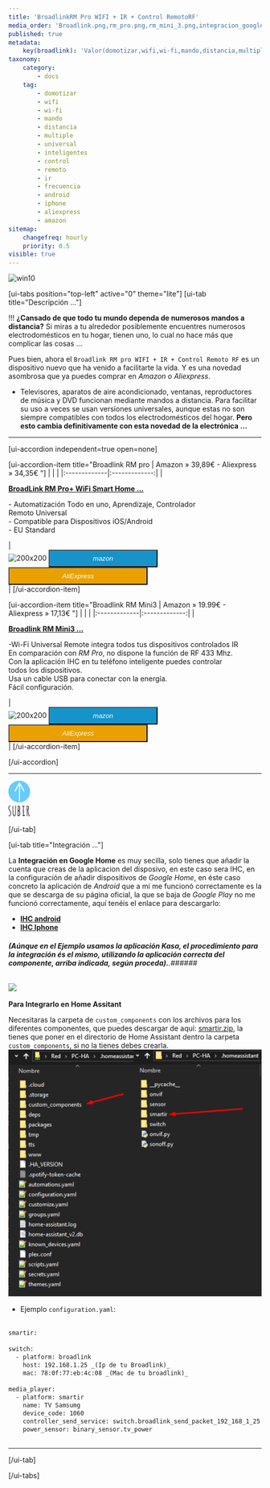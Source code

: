 ```yaml
---
title: 'BroadlinkRM Pro WIFI + IR + Control RemotoRF'
media_order: 'Broadlink.png,rm_pro.png,rm_mini_3.png,integracion_google_home.gif,smartir.zip,smartir3.png,up1_azul1.png'
published: true
metadata:
    key(broadlink): 'Valor(domotizar,wifi,wi-fi,mando,distancia,multiple,universal,inteligentes,control,remoto,ir,frecuencia,android,iphone,aliexpress,amazon)'
taxonomy:
    category:
        - docs
    tag:
        - domotizar
        - wifi
        - wi-fi
        - mando
        - distancia
        - multiple
        - universal
        - inteligentes
        - control
        - remoto
        - ir
        - frecuencia
        - android
        - iphone
        - aliexpress
        - amazon
sitemap:
    changefreq: hourly
    priority: 0.5
visible: true
---
```


![win10](image://os-compat.png)

[ui-tabs position="top-left" active="0" theme="lite"]
[ui-tab title="Descripción ..."]

!!! **¿Cansado de que todo tu mundo dependa de numerosos mandos a distancia?** Si miras a tu alrededor posiblemente encuentres numerosos electrodomésticos en tu hogar, tienen uno, lo cual no hace más que complicar las cosas ...

Pues bien, ahora el `Broadlink RM pro WIFI + IR + Control Remoto RF` es un dispositivo nuevo que ha venido a facilitarte la vida. Y es una novedad asombrosa que ya puedes comprar en _Amazon_ o _Aliexpress_.

+ Televisores, aparatos de aire acondicionado, ventanas, reproductores de música y DVD funcionan mediante mandos a distancia. Para facilitar su uso a veces se usan versiones universales, aunque estas no son siempre compatibles con todos los electrodomésticos del hogar. **Pero esto cambia definitivamente con esta novedad de la electrónica ...**

---

[ui-accordion independent=true open=none]

[ui-accordion-item title="Broadlink RM pro | Amazon » 39,89€ - Aliexpress » 34,35€ "]
|  |  |
|:-------------|:-------------:|
| <p>[**BroadLink RM Pro+ WiFi Smart Home ...**](https://amzn.to/2Lskans)</p><p>- Automatización Todo en uno, Aprendizaje, Controlador<br />Remoto Universal<br />- Compatible para Dispositivos iOS/Android<br />- EU Standard</p> | <div> ![200x200][amzn-BL-RMPRO] <a href="https://amzn.to/2Lskans" alt="amazon-link" target="_blank"><button type="button" style="color:#fff;background-color:#1694CA;width:43%;height:35px;"><i class="fa fa-amazon">mazon</i></button></a> <a href="http://bit.ly/2PQfo1q" alt="AlieExpress-link" target="_blank"><button type="button" style="color:#fff;background-color:#e8a100;width:55%;height:35px;"><i class="fa fa-shopping-cart"> AliExpress</i></button></a> </div> |
[/ui-accordion-item]

[ui-accordion-item title="Broadlink RM Mini3 | Amazon » 19.99€ - Aliexpress » 17,13€ "]
|  |  |
|:-------------|:-------------:|
| <p>[**Broadlink RM Mini3 ...**](https://amzn.to/2WtK7DW)</p><p>-Wi-Fi Universal Remote integra todos tus dispositivos controlados IR<br />En comparación con _RM Pro_, no dispone la función de RF 433 Mhz.<br /> Con la aplicación IHC en tu teléfono inteligente puedes controlar<br />todos los dispositivos.<br />Usa un cable USB para conectar con la energía.<br /> Fácil configuración.</p> | <div> ![200x200][amzn-BL-RMMINI3] <a href="https://amzn.to/2WtK7DW" alt="amazon-link" target="_blank"><button type="button" style="color:#fff;background-color:#1694CA;width:43%;height:35px;"><i class="fa fa-amazon">mazon</i></button></a> <a href="http://bit.ly/2V1LpVr" alt="AlieExpress-link" target="_blank"><button type="button" style="color:#fff;background-color:#e8a100;width:55%;height:35px;"><i class="fa fa-shopping-cart"> AliExpress</i></button></a> </div> |
[/ui-accordion-item]

[/ui-accordion]

<!--- REFERENCIA A IMAGENES AL PIE DEl ARTÍCULO --->

[amzn-BL-RMPRO]: user:/pages/04.broadlink-rm-pro/rm_pro.png?lightbox=1024&cropResize=200,200
[amzn-BL-RMMINI3]: user://pages/04.broadlink-rm-pro/rm_mini_3.png?lightbox=1024&cropResize=200,200
[buy-mzn]: https://dabuttonfactory.com/button.png?t=Comprar+en+AMAZON!&f=Roboto-Bold&ts=18&tc=fff&w=200&h=40&c=5&bgt=unicolored&bgc=037ba2
[buy-aliex]: https://dabuttonfactory.com/button.png?t=Comprar+en+ALIEXPRESS!&f=Roboto-Bold&ts=16&tc=fff&w=200&h=40&c=5&bgt=unicolored&bgc=ffae00

---

[![](up1_azul1.png)](# "Volver al Inicio")

[/ui-tab]

[ui-tab title="Integración ..."]

La **Integración en Google Home** es muy secilla, solo tienes que añadir la cuenta que creas de la aplicacion del disposivo, en este caso sera IHC,  en la configuración de añadir dispositivos de _Google Home_, en éste caso concreto la aplicación de _Android_ que a mí me funcionó correctamente es la que se descarga de su página oficial, la que se baja de _Google Play_ no me funcionó correctamente, aquí tenéis el enlace para descargarlo:
 * [**IHC android**](http://bit.ly/2VMG34J)
 * [**IHC Iphone**](https://apple.co/2H80XBN)

###### **_(Aúnque en el Ejemplo usamos la aplicación Kasa, el procedimiento para la integración és el mismo, utilizando la aplicación correcta del componente, arriba indicada, según proceda)._**.###### 
![](integracion_google_home.gif)

**Para Integrarlo en Home Assitant**

Necesitaras la carpeta de `custom_components` con los archivos para los diferentes componentes, que puedes descargar de aquí: [smartir.zip](smartir.zip), la tienes que poner en el directorio de Home Assistant dentro la carpeta `custom_components`, si no la tienes debes crearla.
![](smartir3.png)


+ Ejemplo `configuration.yaml`:

```text

smartir:

switch:
  - platform: broadlink
    host: 192.168.1.25 _(Ip de tu Broadlink)_
    mac: 78:0f:77:eb:4c:08 _(Mac de tu broadlink)_
    
media_player:
  - platform: smartir
    name: TV Samsumg
    device_code: 1060
    controller_send_service: switch.broadlink_send_packet_192_168_1_25
    power_sensor: binary_sensor.tv_power
    
```
---

[/ui-tab]

[/ui-tabs]

